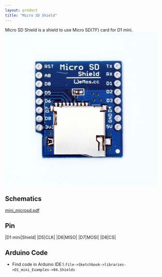 ```yaml
---
layout: product
title: "Micro SD Shield"
---
```


Micro SD Shield is a shield to use Micro SD(TF) card for D1 mini.
![Micro SD Shield](./images/sd500.jpg)



## Schematics
[mini_microsd.pdf](./images/mini_microsd.pdf)

## Pin

|D1 mini|Shield|
|D5|CLK|
|D6|MISO|
|D7|MOSI|
|D8|CS|

## Arduino Code
  - Find code in Arduino IDE:\\
`File->Sketchbook->libraries->D1_mini_Examples->04.Shields`